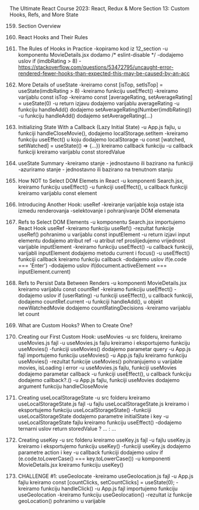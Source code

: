 The Ultimate React Course 2023: React, Redux & More
Section 13: Custom Hooks, Refs, and More State


159. Section Overview

160. React Hooks and Their Rules

161. The Rules of Hooks in Practice
-kopiramo kod iz 12_section
-u komponentu MovieDetails.jsx dodamo /* eslint-disable */
-dodajemo uslov if (imdbRating > 8)
-https://stackoverflow.com/questions/53472795/uncaught-error-rendered-fewer-hooks-than-expected-this-may-be-caused-by-an-acc

162. More Details of useState
-kreiramo const [isTop, setIsTop] = useState(imdbRating > 8)
-kreiramo funkciju useEffect()
-kreiramo varijablu const isTop
-kreiramo const [averageRating, setAverageRating] = useState(0)
-u return izjavu dodajemo varijablu averageRating
-u funkciju handleAdd() dodajemo setAverageRating(Number(imdbRating))
-u funkciju handleAdd() dodajemo  setAverageRating(...)

163. Initializing State With a Callback (Lazy Initial State)
-u App.js fajlu, u funkciji handleCloseMovie(), dodajemo localStorage.setItem
-kreiramo funkciju useEffect() u koju dodajemo localStorage
-u const [watched, setWatched] = useState(() => {...}) kreiramo callback funkciju
-u callback funkciji kreiramo varijablu const storedValue

164. useState Summary
-kreiramo stanje - jednostavno ili bazirano na funkciji
-azuriramo stanje - jednostavno ili bazirano na trenutnom stanju

165. How NOT to Select DOM Elemets in React
-u komponenti Search.jsx, kreiramo funkciju useEffect()
-u funkciji useEffect(), u callback funkciji kreiramo varijablu const element

166. Introducing Another Hook: useRef
-kreiranje varijable koja ostaje ista izmedu renderovanja
-selektovanje i pohranjivanje DOM elemenata

167. Refs to Select DOM Elements
-u komponentu Search.jsx importujemo React Hook useRef
-kreiramo funkciju useRef()
-rezultat funkcije useRef() pohranimo u varijablu const inputElement
-u return izjavi input elementu dodajemo atribut ref
-u atribut ref proslijedujemo vrijednost varijable inputElement
-kreiramo funkciju useEffect()
-u callback funkciji, varijabli inputElement dodajemo metodu current i focus()
-u useEffect() funkciji callback kreiramo funkciju callback
-dodajemo uslov if(e.code === 'Enter') 
-dodajemo uslov if(document.activeElement === inputElement.current)

168. Refs to Persist Data Between Renders
-u komponenti MovieDetails.jsx kreiramo varijablu const countRef
-kreiramo funkciju useEffect()
-dodajemo uslov if (userRating)
-u funkciji useEffect(), u callback funkciji, dodajemo countRef.current
-u funkciji handleAdd(), u objekt newWatchedMovie dodajemo countRatingDecisions
-kreiramo varijablu let count

169. What are Custom Hooks? When to Create One?

170. Creating our First Custom Hook: useMovies
-u src folderu, kreiramo useMovies.js fajl
-u useMovies.js fajlu kreiramo i eksportujemo funkciju useMovies()
-funkciji useMovies() dodajemo parametar query
-u App.js fajl importujemo funkciju useMovies()
-u App.js fajlu kreiramo funkciju useMovies()
-rezultat funkcije useMovies() pohranjujemo u varijable movies, isLoading i error
-u useMovies.js fajlu, funkciji useMovies dodajemo parametar callback
-u funkciji useEffect(), u callback funkciju dodajemo callback?.()
-u App.js fajlu, funkciji useMovies dodajemo argument funkciju handleCloseMovie

171. Creating useLocalStorageState
-u src folderu kreiramo useLocalStorageState.js fajl
-u fajlu useLocalStorageState.js kreiramo i eksportujemo funkciju useLocalStorageState()
-funkciji useLocalStorageState dodajemo parametre initialState i key
-u useLocalStorageState fajlu kreiramo funkciju useEffect()
-dodajemo ternarni uslov return storedValue ? ... : ...

172. Creating useKey
-u src folderu kreiramo useKey.js fajl
-u fajlu useKey.js kreiramo i eksportujemo funkciju useKey()
-funkciji useKey.js dodajemo parametre action i key
-u callback funkciji dodajemo uslov if (e.code.toLowerCase() === key.toLowerCase())
-u komponenti MovieDetails.jsx kreiramo funkciju useKey()

173. CHALLENGE #1: useGeolocate
-kreiramo useGeolocation.js fajl
-u App.js fajlu kreiramo const [countClicks, setCountClicks] = useState(0);
-kreiramo funkciju handleClick()
-u App.js fajl importujemo funkciju useGeolocation
-kreiramo funkciju useGeolocation()
-rezultat iz funkcije geoLocation() pohranimo u varijable
